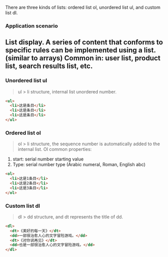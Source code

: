 There are three kinds of lists: ordered list ol, unordered list ul, and custom list dl.
### Application scenario
List display. A series of content that conforms to specific rules can be implemented using a list. (similar to arrays)
Common in: user list, product list, search results list, etc.
---
### Unordered list ul
> ul > li structure, internal list unordered number.
```html
<ul>
  <li>这是条目</li>
  <li>这是条目</li>
  <li>这是条目</li>
</ul>
```
### Ordered list ol
> ol > li structure, the sequence number is automatically added to the internal list.
Ol common properties:
1. start: serial number starting value
2. Type: serial number type (Arabic numeral, Roman, English abc)
```html
<ol>
  <li>这是1条目</li>
  <li>这是2条目</li>
  <li>这是3条目</li>
</ol>
```
### Custom list dl
> dl > dd structure, and dt represents the title of dd.
```html
<dl>
  <dt>《美好的每一天》</dt>
  <dd>一部很治愈人心的文字冒险游戏。</dd>
  <dt>《对你说再见》</dt>
  <dd>也是一部很治愈人心的文字冒险游戏。</dd>
</dl>
```